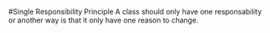#Single Responsibility Principle
A class should only have one responsability or another way is that it only have one reason to change.
